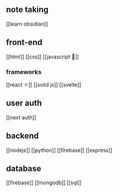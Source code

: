 
## note taking 
[[learn obsidian]]


## front-end

[[html]]
[[css]]
[[javascript 💛]]

### frameworks
[[react ⚛]]
[[solid js]]
[[svelte]]

## user auth 
[[next auth]]

## backend
[[nodejs]]
[[python]]
[[firebase]]
[[express]]

## database 
[[firebase]]
[[mongodb]]
[[sql]]



